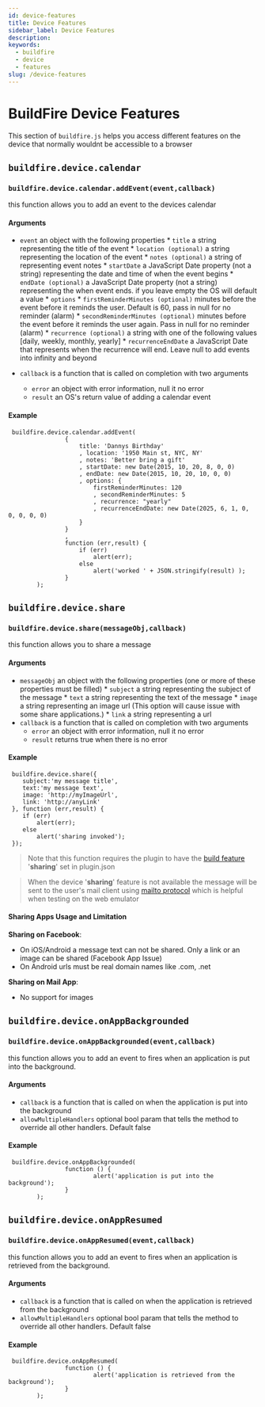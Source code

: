 ```yaml
---
id: device-features
title: Device Features
sidebar_label: Device Features
description:
keywords:
  - buildfire
  - device
  - features
slug: /device-features
---
```


# BuildFire Device Features
This section of `buildfire.js` helps you access different features on the device that normally wouldnt be accessible to a browser

## `buildfire.device.calendar`
### `buildfire.device.calendar.addEvent(event,callback)`
this function allows you to add an event to the devices calendar
#### Arguments
- `event` an object with the following properties
       * `title` a string representing the title of the event
       * `location (optional)` a string representing the location of the event 
       * `notes (optional)` a string of representing event notes
       * `startDate` a JavaScript Date property (not a string) representing the date and time of when the event begins
       * `endDate (optional)` a JavaScript Date property (not a string) representing the when event ends. if you leave empty the OS will default a value
       * `options` 
           * `firstReminderMinutes (optional)` minutes before the event before it reminds the user. Default is 60, pass in null for no reminder (alarm)
           * `secondReminderMinutes (optional)` minutes before the event before it reminds the user again. Pass in null for no reminder (alarm) 
           * `recurrence (optional)` a string with one of the following values [daily, weekly, monthly, yearly]
           * `recurrenceEndDate` a JavaScript Date that represents when the recurrence will end. Leave null to add events into infinity and beyond
        
- `callback` is a function that is called on completion with two arguments 
    - `error` an object with error information, null it no error
    - `result` an OS's return value of adding a calendar event

#### Example
```
 buildfire.device.calendar.addEvent(
                {
                    title: 'Dannys Birthday'
                    , location: '1950 Main st, NYC, NY'
                    , notes: 'Better bring a gift'
                    , startDate: new Date(2015, 10, 20, 8, 0, 0)
                    , endDate: new Date(2015, 10, 20, 10, 0, 0)
                    , options: {
                        firstReminderMinutes: 120
                        , secondReminderMinutes: 5
                        , recurrence: "yearly"
                        , recurrenceEndDate: new Date(2025, 6, 1, 0, 0, 0, 0, 0)
                    }
                }
                ,
                function (err,result) {
                    if (err)
                        alert(err);
                    else
                        alert('worked ' + JSON.stringify(result) );
                }
        );
```


## `buildfire.device.share`
### `buildfire.device.share(messageObj,callback)`
this function allows you to share a message 
#### Arguments
- `messageObj` an object with the following properties (one or more of these properties must be filled)
       * `subject` a string representing the subject of the message
       * `text` a string representing the text of the message 
       * `image` a string representing an image url (This option will cause issue with some share applications.)
       * `link` a string representing a url
- `callback` is a function that is called on completion with two arguments 
    - `error` an object with error information, null it no error
    - `result` returns true when there is no error

#### Example
```
 buildfire.device.share({ 
	subject:'my message title',
	text:'my message text',
	image: 'http://myImageUrl',
	link: 'http://anyLink'
 }, function (err,result) {
	if (err)
		alert(err);
	else
		alert('sharing invoked');
 });

```

> Note that this function requires the plugin to have the [build feature](/docs/plugin-json-file) '**sharing**' set in plugin.json

> When the device '**sharing**' feature is not available the message will be sent to the user's mail client using [mailto protocol](https://tools.ietf.org/html/rfc2368) which is helpful when testing on the web emulator

#### Sharing Apps Usage and Limitation
**Sharing on Facebook**:
- On iOS/Android a message text can not be shared. Only a link or an image can be shared (Facebook App Issue)
- On Android urls must be real domain names like .com, .net

**Sharing on Mail App**:
- No support for images




## `buildfire.device.onAppBackgrounded`
### `buildfire.device.onAppBackgrounded(event,callback)`
this function allows you to add an event to fires when an application is put into the background.
#### Arguments  
- `callback` is a function that is called on when the application is put into the background
- `allowMultipleHandlers` optional bool param that tells the method to override all other handlers. Default false

#### Example
```
 buildfire.device.onAppBackgrounded(
                function () {
                        alert('application is put into the background');
                }
        );
```



## `buildfire.device.onAppResumed`
### `buildfire.device.onAppResumed(event,callback)`
this function allows you to add an event to fires when an application is retrieved from the background.
#### Arguments  
- `callback` is a function that is called on when the application is retrieved from the background
- `allowMultipleHandlers` optional bool param that tells the method to override all other handlers. Default false

#### Example
```
 buildfire.device.onAppResumed(
                function () {
                        alert('application is retrieved from the background');
                }
        );
```
